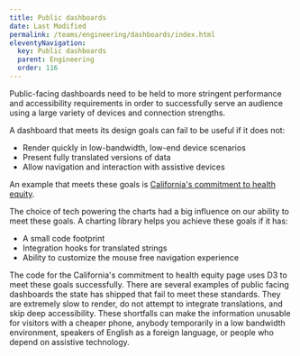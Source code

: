 ```yaml
---
title: Public dashboards
date: Last Modified 
permalink: /teams/engineering/dashboards/index.html
eleventyNavigation:
  key: Public dashboards
  parent: Engineering
  order: 116
---
```


Public-facing dashboards need to be held to more stringent performance and accessibility requirements in order to successfully serve an audience using a large variety of devices and connection strengths.

A dashboard that meets its design goals can fail to be useful if it does not:

* Render quickly in low-bandwidth, low-end device scenarios
* Present fully translated versions of data
* Allow navigation and interaction with assistive devices

An example that meets these goals is [California's commitment to health equity](https://covid19.ca.gov/equity/).

The choice of tech powering the charts had a big influence on our ability to meet these goals. A charting library helps you achieve these goals if it has:

* A small code footprint
* Integration hooks for translated strings
* Ability to customize the mouse free navigation experience

The code for the California's commitment to health equity page uses D3 to meet these goals successfully. There are several examples of public facing dashboards the state has shipped that fail to meet these standards. They are extremely slow to render, do not attempt to integrate translations, and skip deep accessibility. These shortfalls can make the information unusable for visitors with a cheaper phone, anybody temporarily in a low bandwidth environment, speakers of English as a foreign language, or people who depend on assistive technology.
